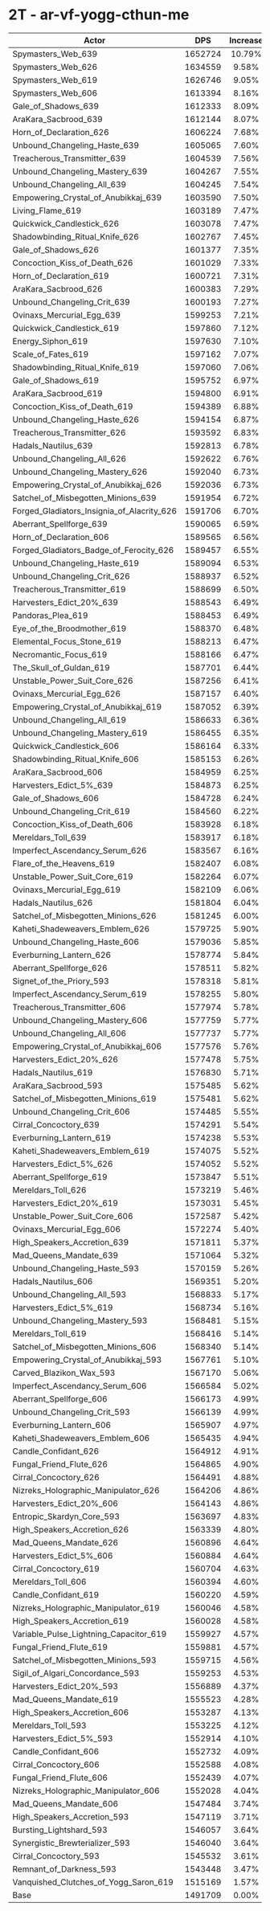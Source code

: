 # 2T - ar-vf-yogg-cthun-me
| Actor | DPS | Increase |
|---|:---:|:---:|
|Spymasters_Web_639|1652724|10.79%|
|Spymasters_Web_626|1634559|9.58%|
|Spymasters_Web_619|1626746|9.05%|
|Spymasters_Web_606|1613394|8.16%|
|Gale_of_Shadows_639|1612333|8.09%|
|AraKara_Sacbrood_639|1612144|8.07%|
|Horn_of_Declaration_626|1606224|7.68%|
|Unbound_Changeling_Haste_639|1605065|7.60%|
|Treacherous_Transmitter_639|1604539|7.56%|
|Unbound_Changeling_Mastery_639|1604267|7.55%|
|Unbound_Changeling_All_639|1604245|7.54%|
|Empowering_Crystal_of_Anubikkaj_639|1603590|7.50%|
|Living_Flame_619|1603189|7.47%|
|Quickwick_Candlestick_626|1603078|7.47%|
|Shadowbinding_Ritual_Knife_626|1602767|7.45%|
|Gale_of_Shadows_626|1601377|7.35%|
|Concoction_Kiss_of_Death_626|1601029|7.33%|
|Horn_of_Declaration_619|1600721|7.31%|
|AraKara_Sacbrood_626|1600383|7.29%|
|Unbound_Changeling_Crit_639|1600193|7.27%|
|Ovinaxs_Mercurial_Egg_639|1599253|7.21%|
|Quickwick_Candlestick_619|1597860|7.12%|
|Energy_Siphon_619|1597630|7.10%|
|Scale_of_Fates_619|1597162|7.07%|
|Shadowbinding_Ritual_Knife_619|1597060|7.06%|
|Gale_of_Shadows_619|1595752|6.97%|
|AraKara_Sacbrood_619|1594800|6.91%|
|Concoction_Kiss_of_Death_619|1594389|6.88%|
|Unbound_Changeling_Haste_626|1594154|6.87%|
|Treacherous_Transmitter_626|1593592|6.83%|
|Hadals_Nautilus_639|1592813|6.78%|
|Unbound_Changeling_All_626|1592622|6.76%|
|Unbound_Changeling_Mastery_626|1592040|6.73%|
|Empowering_Crystal_of_Anubikkaj_626|1592036|6.73%|
|Satchel_of_Misbegotten_Minions_639|1591954|6.72%|
|Forged_Gladiators_Insignia_of_Alacrity_626|1591706|6.70%|
|Aberrant_Spellforge_639|1590065|6.59%|
|Horn_of_Declaration_606|1589565|6.56%|
|Forged_Gladiators_Badge_of_Ferocity_626|1589457|6.55%|
|Unbound_Changeling_Haste_619|1589094|6.53%|
|Unbound_Changeling_Crit_626|1588937|6.52%|
|Treacherous_Transmitter_619|1588699|6.50%|
|Harvesters_Edict_20%_639|1588543|6.49%|
|Pandoras_Plea_619|1588453|6.49%|
|Eye_of_the_Broodmother_619|1588370|6.48%|
|Elemental_Focus_Stone_619|1588213|6.47%|
|Necromantic_Focus_619|1588166|6.47%|
|The_Skull_of_Guldan_619|1587701|6.44%|
|Unstable_Power_Suit_Core_626|1587256|6.41%|
|Ovinaxs_Mercurial_Egg_626|1587157|6.40%|
|Empowering_Crystal_of_Anubikkaj_619|1587052|6.39%|
|Unbound_Changeling_All_619|1586633|6.36%|
|Unbound_Changeling_Mastery_619|1586455|6.35%|
|Quickwick_Candlestick_606|1586164|6.33%|
|Shadowbinding_Ritual_Knife_606|1585153|6.26%|
|AraKara_Sacbrood_606|1584959|6.25%|
|Harvesters_Edict_5%_639|1584873|6.25%|
|Gale_of_Shadows_606|1584728|6.24%|
|Unbound_Changeling_Crit_619|1584560|6.22%|
|Concoction_Kiss_of_Death_606|1583928|6.18%|
|Mereldars_Toll_639|1583917|6.18%|
|Imperfect_Ascendancy_Serum_626|1583567|6.16%|
|Flare_of_the_Heavens_619|1582407|6.08%|
|Unstable_Power_Suit_Core_619|1582264|6.07%|
|Ovinaxs_Mercurial_Egg_619|1582109|6.06%|
|Hadals_Nautilus_626|1581804|6.04%|
|Satchel_of_Misbegotten_Minions_626|1581245|6.00%|
|Kaheti_Shadeweavers_Emblem_626|1579725|5.90%|
|Unbound_Changeling_Haste_606|1579036|5.85%|
|Everburning_Lantern_626|1578774|5.84%|
|Aberrant_Spellforge_626|1578511|5.82%|
|Signet_of_the_Priory_593|1578318|5.81%|
|Imperfect_Ascendancy_Serum_619|1578255|5.80%|
|Treacherous_Transmitter_606|1577974|5.78%|
|Unbound_Changeling_Mastery_606|1577759|5.77%|
|Unbound_Changeling_All_606|1577737|5.77%|
|Empowering_Crystal_of_Anubikkaj_606|1577576|5.76%|
|Harvesters_Edict_20%_626|1577478|5.75%|
|Hadals_Nautilus_619|1576830|5.71%|
|AraKara_Sacbrood_593|1575485|5.62%|
|Satchel_of_Misbegotten_Minions_619|1575481|5.62%|
|Unbound_Changeling_Crit_606|1574485|5.55%|
|Cirral_Concoctory_639|1574291|5.54%|
|Everburning_Lantern_619|1574238|5.53%|
|Kaheti_Shadeweavers_Emblem_619|1574075|5.52%|
|Harvesters_Edict_5%_626|1574052|5.52%|
|Aberrant_Spellforge_619|1573847|5.51%|
|Mereldars_Toll_626|1573219|5.46%|
|Harvesters_Edict_20%_619|1573031|5.45%|
|Unstable_Power_Suit_Core_606|1572587|5.42%|
|Ovinaxs_Mercurial_Egg_606|1572274|5.40%|
|High_Speakers_Accretion_639|1571811|5.37%|
|Mad_Queens_Mandate_639|1571064|5.32%|
|Unbound_Changeling_Haste_593|1570159|5.26%|
|Hadals_Nautilus_606|1569351|5.20%|
|Unbound_Changeling_All_593|1568833|5.17%|
|Harvesters_Edict_5%_619|1568734|5.16%|
|Unbound_Changeling_Mastery_593|1568481|5.15%|
|Mereldars_Toll_619|1568416|5.14%|
|Satchel_of_Misbegotten_Minions_606|1568340|5.14%|
|Empowering_Crystal_of_Anubikkaj_593|1567761|5.10%|
|Carved_Blazikon_Wax_593|1567170|5.06%|
|Imperfect_Ascendancy_Serum_606|1566584|5.02%|
|Aberrant_Spellforge_606|1566173|4.99%|
|Unbound_Changeling_Crit_593|1566139|4.99%|
|Everburning_Lantern_606|1565907|4.97%|
|Kaheti_Shadeweavers_Emblem_606|1565435|4.94%|
|Candle_Confidant_626|1564912|4.91%|
|Fungal_Friend_Flute_626|1564865|4.90%|
|Cirral_Concoctory_626|1564491|4.88%|
|Nizreks_Holographic_Manipulator_626|1564206|4.86%|
|Harvesters_Edict_20%_606|1564143|4.86%|
|Entropic_Skardyn_Core_593|1563697|4.83%|
|High_Speakers_Accretion_626|1563339|4.80%|
|Mad_Queens_Mandate_626|1560896|4.64%|
|Harvesters_Edict_5%_606|1560884|4.64%|
|Cirral_Concoctory_619|1560704|4.63%|
|Mereldars_Toll_606|1560394|4.60%|
|Candle_Confidant_619|1560220|4.59%|
|Nizreks_Holographic_Manipulator_619|1560046|4.58%|
|High_Speakers_Accretion_619|1560028|4.58%|
|Variable_Pulse_Lightning_Capacitor_619|1559927|4.57%|
|Fungal_Friend_Flute_619|1559881|4.57%|
|Satchel_of_Misbegotten_Minions_593|1559715|4.56%|
|Sigil_of_Algari_Concordance_593|1559253|4.53%|
|Harvesters_Edict_20%_593|1556889|4.37%|
|Mad_Queens_Mandate_619|1555523|4.28%|
|High_Speakers_Accretion_606|1553287|4.13%|
|Mereldars_Toll_593|1553225|4.12%|
|Harvesters_Edict_5%_593|1552914|4.10%|
|Candle_Confidant_606|1552732|4.09%|
|Cirral_Concoctory_606|1552588|4.08%|
|Fungal_Friend_Flute_606|1552439|4.07%|
|Nizreks_Holographic_Manipulator_606|1552028|4.04%|
|Mad_Queens_Mandate_606|1547484|3.74%|
|High_Speakers_Accretion_593|1547119|3.71%|
|Bursting_Lightshard_593|1546057|3.64%|
|Synergistic_Brewterializer_593|1546040|3.64%|
|Cirral_Concoctory_593|1545532|3.61%|
|Remnant_of_Darkness_593|1543448|3.47%|
|Vanquished_Clutches_of_Yogg_Saron_619|1515169|1.57%|
|Base|1491709|0.00%|
